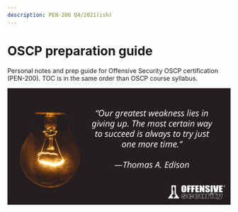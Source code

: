 ```yaml
---
description: PEN-200 Q4/2021(ish)
---
```


# OSCP preparation guide

Personal notes and prep guide for Offensive Security OSCP certification \(PEN-200\). TOC is in the same order than OSCP course syllabus.

![\(creds: offensive security\)](.gitbook/assets/image%20%281%29.png)



